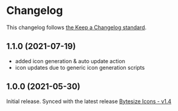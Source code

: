 # Changelog

This changelog follows [the Keep a Changelog standard](https://keepachangelog.com).

## 1.1.0 (2021-07-19)
- added icon generation & auto update action
- icon updates due to generic icon generation scripts

## 1.0.0 (2021-05-30)
Initial release.
Synced with the latest release [Bytesize Icons - v1.4](https://github.com/danklammer/bytesize-icons/releases/tag/v1.4)
